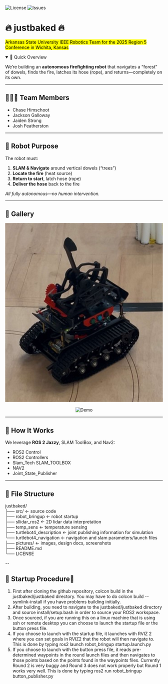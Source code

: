 <!-- Badges -->
![License](https://img.shields.io/github/license/Jackson-Galloway/justbaked)
![Issues](https://img.shields.io/github/issues-raw/Jackson-Galloway/justbaked)

# 🔥 justbaked 🔥  
<mark>Arkansas State University IEEE Robotics Team for the 2025 Region 5 Conference in Wichita, Kansas</mark>

<details open>
<summary>🚀 Quick Overview</summary>

We’re building an **autonomous firefighting robot** that navigates a “forest” of dowels, finds the fire, latches its hose (rope), and returns—completely on its own.

</details>

---

## 🧑‍🤝‍🧑 Team Members  
- Chase Himschoot  
- Jackson Galloway  
- Jaiden Strong  
- Josh Featherston  

---

## 🤖 Robot Purpose  
The robot must:

1. **SLAM & Navigate** around vertical dowels (“trees”)  
2. **Locate the fire** (heat source)  
3. **Return to start**, latch hose (rope)  
4. **Deliver the hose** back to the fire  

_All fully autonomous—no human intervention._

---

## 📸 Gallery

<p align="center">
  <img src="Pictures/Jackson/Robot.jpg" alt="Finished Robot" width="600" />
</p>

<p align="center">
  <img
    src="https://raw.githubusercontent.com/Jackson-Galloway/justbaked/main/Pictures/Jackson/Round1.gif"
    alt="Demo"
    width="700"
  />
</p>


---

## 🔧 How It Works  
We leverage **ROS 2 Jazzy**, SLAM ToolBox, and Nav2:

- ROS2 Control  
- ROS2 Controllers  
- Slam_Tech SLAM_TOOLBOX  
- NAV2  
- Joint_State_Publisher  

---

## 📁 File Structure
justbaked/  
├── src/                        ← source code  
  ├── robot_bringup             ← robot startup  
  ├── sllidar_ros2              ← 2D lidar data interpretation  
  ├── temp_sens                 ← temperature sensing  
  ├── turtlebot4_description    ← joint publishing information for simulation  
  └── turtlebot4_navigation     ← navigation and slam parameters/launch files  
├── pictures/                   ← images, design docs, screenshots  
├── README.md  
└── LICENSE  

--

## 🚀 Startup Procedure🚀

1. First after cloning the github repository, colcon build in the justbaked/justbaked directory. You may have to do colcon build --symlink-install if you have problems building initially.  
2. After building, you need to navigate to the justbaked/justbaked directory and source install/setup.bash in order to source your ROS2 workspace.  
3. Once sourced, if you are running this on a linux machine that is using ssh or remote desktop you can choose to launch the startup file or the button press file.  
4. If you choose to launch with the startup file, it launches with RVIZ 2 where you can set goals in RVIZ2 that the robot will then navigate to. This is done by typing ros2 launch robot_bringup startup.launch.py  
5. If you choose to launch with the button press file, it reads pre-determined waypoints in the round launch files and then navigates to those points based on the points found in the waypoints files. Currently Round 2 is very buggy and Round 3 does not work properly but Round 1 works very well. This is done by typing ros2 run robot_bringup button_publisher.py  
